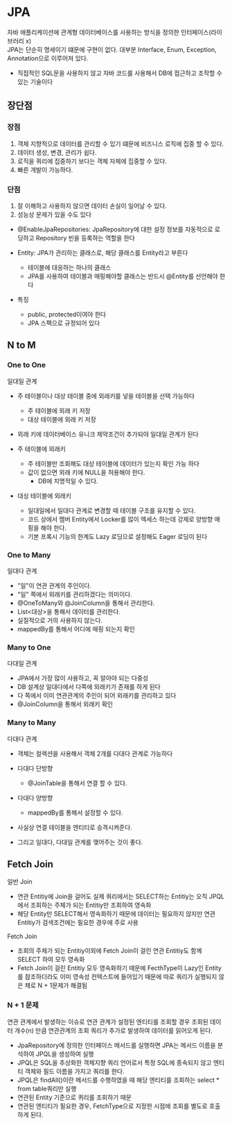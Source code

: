 # JPA

자바 애플리케이션에 관계형 데이터베이스를 사용하는 방식을 정의한 인터페이스(라이브러리 x)<br>
JPA는 단순히 명세이기 떄문에 구현이 없다. 대부분 Interface, Enum, Exception, Annotation으로 이루어져 있다.

- 직접적인 SQL문을 사용하지 않고 자바 코드를 사용해서 DB에 접근하고 조작할 수 있는 기술이다

## 장단점

### 장점

1. 객체 지향적으로 데이터를 관리할 수 있기 떄문에 비즈니스 로직에 집중 할 수 있다.
2. 데이터 생성, 변경, 관리가 쉽다.
3. 로직을 쿼리에 집중하기 보다는 객체 자체에 집중할 수 있다.
4. 빠른 개발이 가능하다.

### 단점

1. 잘 이해하고 사용하지 않으면 데이터 손실이 일어날 수 있다.
2. 성능상 문제가 있을 수도 있다

- @EnableJpaRepositories: JpaRepository에 대한 설정 정보를 자동적으로 로딩하고 Repository 빈을 등록하는 역할을 한다

- Entity: JPA가 관리하는 클래스로, 해당 클래스를 Entity라고 부른다
  - 테이블에 대응하는 하나의 클래스
  - JPA를 사용하여 테이블과 매핑해야할 클래스는 반드시 @Entity를 선언해야 한다
- 특징
  - public, protected이여야 한다
  - JPA 스팩으로 규정되어 있다

## N to M

### One to One

일대일 관계

- 주 테이블이나 대상 테이블 중에 외래키를 넣을 테이블을 선택 가능하다
  - 주 테이블에 외래 키 저장
  - 대상 테이블에 외래 키 저장
- 외래 키에 데이터베이스 유니크 제약조건이 추가되야 일대일 관계가 된다

- 주 테이블에 외래키
  - 주 테이블만 조회해도 대상 테이블에 데이터가 있는지 확인 가능 하다
  - 값이 없으면 외래 키에 NULL을 허용해야 한다.
    - DB에 치명적일 수 있다.
- 대싱 테이블에 외래키
  - 일대일에서 일대다 관계로 변경할 때 테이블 구조를 유지할 수 있다.
  - 코드 상에서 멤버 Entity에서 Locker를 많이 엑세스 하는데 강제로 양방향 매핑을 해야 한다.
  - 기본 프록시 기능의 한계도 Lazy 로딩으로 설정해도 Eager 로딩이 된다

### One to Many

일대다 관계

- "일"이 연관 관계의 주인이다.
- "일" 쪽에서 외래키를 관리하겠다는 의미이다.
- @OneToMany와 @JoinColumn을 통해서 관리한다.
- List<대상>을 통해서 데이터를 관리한다.
- 실질적으로 거의 사용하지 않는다.
- mappedBy를 통해서 어디에 매핑 되는지 확인

### Many to One

다대일 관계

- JPA에서 가장 많이 사용하고, 꼭 알아야 되는 다중성
- DB 설계상 일대다에서 다쪽에 외래키가 존재를 하게 된다
- 다 쪽에서 이미 연관관계의 주인이 되어 외래키를 관리하고 있다
- @JoinColumn을 통해서 외래키 확인

### Many to Many

다대다 관계

- 객체는 컬렉션을 사용해서 객체 2개를 다대다 관계로 가능하다
- 다대다 단방향
  - @JoinTable을 통해서 연결 할 수 있다.
- 다대다 양방향

  - mappedBy를 통해서 설정할 수 있다.

- 사실상 연결 테이블을 엔티티로 승격시켜준다.
- 그리고 일대다, 다대일 관계를 맺어주는 것이 좋다.

## Fetch Join

일반 Join

- 연관 Entitiy에 Join을 걸어도 실제 쿼리에서는 SELECT하는 Entitiy는 오직 JPQL에서 조회하는 주체가 되는 Entitiy만 조회하여 영속화
- 해당 Entity만 SELECT해서 영속화하기 때문에 데이터는 필요하지 않지만 연관 Entitiy가 검색조건에는 필요한 경우에 주로 사용

Fetch Join

- 조회의 주체가 되는 Entitiy이외에 Fetch Join이 걸린 연관 Entitiy도 함께 SELECT 하여 모두 영속화
- Fetch Join이 걸린 Entitiy 모두 영속화하기 때문에 FecthType이 Lazy인 Entity를 참조하더라도 이미 영속성 컨텍스트에 들어있기 때문에 따로 쿼리가 실행되지 않은 채로 N + 1문제가 해결됨

### N + 1 문제

연관 관계에서 발생하는 이슈로 연관 관계가 설정된 엔티티를 조회할 경우 조회된 데이터 개수(n) 만큼 연관관계의 조회 쿼리가 추가로 발생하여 데이터를 읽어오게 된다.

- JpaRepository에 정의한 인터페이스 메서드를 실행하면 JPA는 메서드 이름을 분석하여 JPQL을 생성하여 실행
- JPQL은 SQL을 추상화한 객체지향 쿼리 언어로서 특정 SQL에 종속되지 않고 엔티티 객체와 필드 이름을 가지고 쿼리를 한다.
- JPQL은 findAll()이란 메서드를 수행하였을 때 해당 엔티티를 조회하는 select \* from table쿼리만 실행
- 연관된 Entity 기준으로 퀴리를 조회하기 때문
- 연관된 엔티티가 필요한 경우, FetchType으로 지정한 시점에 조회를 별도로 호출하게 된다.
